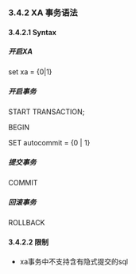 ### 3.4.2 XA 事务语法

#### 3.4.2.1 Syntax

##### 开启XA

set xa = {0|1}  
  
##### 开启事务

START TRANSACTION;  

BEGIN  

SET autocommit = {0 | 1}

##### 提交事务

COMMIT

##### 回滚事务

ROLLBACK

#### 3.4.2.2 限制

* xa事务中不支持含有隐式提交的sql

